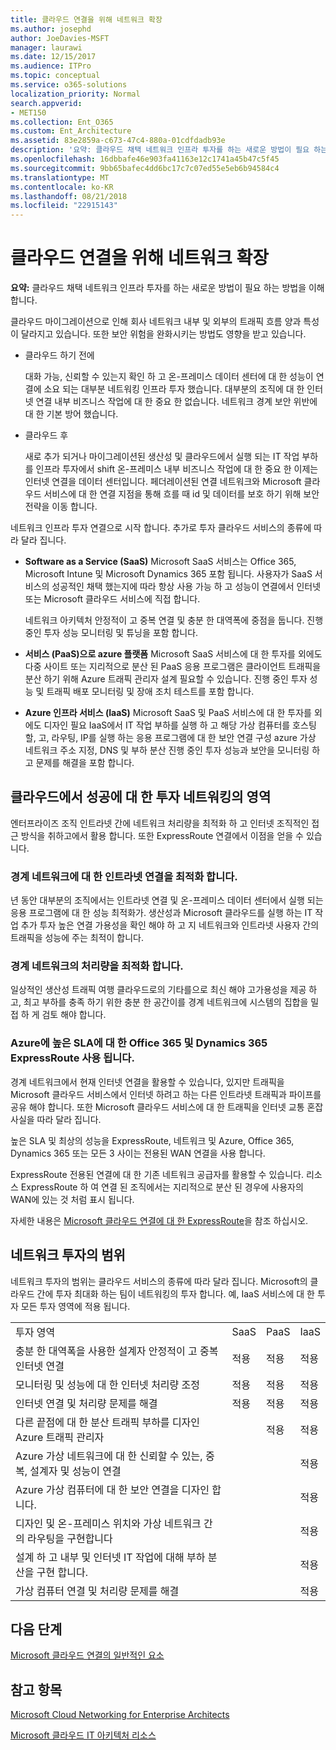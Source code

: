```yaml
---
title: 클라우드 연결을 위해 네트워크 확장
ms.author: josephd
author: JoeDavies-MSFT
manager: laurawi
ms.date: 12/15/2017
ms.audience: ITPro
ms.topic: conceptual
ms.service: o365-solutions
localization_priority: Normal
search.appverid:
- MET150
ms.collection: Ent_O365
ms.custom: Ent_Architecture
ms.assetid: 83e2859a-c673-47c4-880a-01cdfdadb93e
description: '요약: 클라우드 채택 네트워크 인프라 투자를 하는 새로운 방법이 필요 하는 방법을 이해 합니다.'
ms.openlocfilehash: 16dbbafe46e903fa41163e12c1741a45b47c5f45
ms.sourcegitcommit: 9bb65bafec4dd6bc17c7c07ed55e5eb6b94584c4
ms.translationtype: MT
ms.contentlocale: ko-KR
ms.lasthandoff: 08/21/2018
ms.locfileid: "22915143"
---
```

# <a name="evolving-your-network-for-cloud-connectivity"></a>클라우드 연결을 위해 네트워크 확장

 **요약:** 클라우드 채택 네트워크 인프라 투자를 하는 새로운 방법이 필요 하는 방법을 이해 합니다.
  
클라우드 마이그레이션으로 인해 회사 네트워크 내부 및 외부의 트래픽 흐름 양과 특성이 달라지고 있습니다. 또한 보안 위험을 완화시키는 방법도 영향을 받고 있습니다.
  
- 클라우드 하기 전에
    
    대화 가능, 신뢰할 수 있는지 확인 하 고 온-프레미스 데이터 센터에 대 한 성능이 연결에 소요 되는 대부분 네트워킹 인프라 투자 했습니다. 대부분의 조직에 대 한 인터넷 연결 내부 비즈니스 작업에 대 한 중요 한 없습니다. 네트워크 경계 보안 위반에 대 한 기본 방어 했습니다.
    
- 클라우드 후
    
    새로 추가 되거나 마이그레이션된 생산성 및 클라우드에서 실행 되는 IT 작업 부하를 인프라 투자에서 shift 온-프레미스 내부 비즈니스 작업에 대 한 중요 한 이제는 인터넷 연결을 데이터 센터입니다. 페더레이션된 연결 네트워크와 Microsoft 클라우드 서비스에 대 한 연결 지점을 통해 흐를 때 id 및 데이터를 보호 하기 위해 보안 전략을 이동 합니다.
    
네트워크 인프라 투자 연결으로 시작 합니다. 추가로 투자 클라우드 서비스의 종류에 따라 달라 집니다.
  
- **Software as a Service (SaaS)** Microsoft SaaS 서비스는 Office 365, Microsoft Intune 및 Microsoft Dynamics 365 포함 됩니다. 사용자가 SaaS 서비스의 성공적인 채택 했는지에 따라 항상 사용 가능 하 고 성능이 연결에서 인터넷 또는 Microsoft 클라우드 서비스에 직접 합니다.
    
    네트워크 아키텍처 안정적이 고 중복 연결 및 충분 한 대역폭에 중점을 둡니다. 진행 중인 투자 성능 모니터링 및 튜닝을 포함 합니다.
    
- **서비스 (PaaS)으로 azure 플랫폼** Microsoft SaaS 서비스에 대 한 투자를 외에도 다중 사이트 또는 지리적으로 분산 된 PaaS 응용 프로그램은 클라이언트 트래픽을 분산 하기 위해 Azure 트래픽 관리자 설계 필요할 수 있습니다. 진행 중인 투자 성능 및 트래픽 배포 모니터링 및 장애 조치 테스트를 포함 합니다.
    
- **Azure 인프라 서비스 (IaaS)** Microsoft SaaS 및 PaaS 서비스에 대 한 투자를 외에도 디자인 필요 IaaS에서 IT 작업 부하를 실행 하 고 해당 가상 컴퓨터를 호스팅할, 고, 라우팅, IP를 실행 하는 응용 프로그램에 대 한 보안 연결 구성 azure 가상 네트워크 주소 지정, DNS 및 부하 분산 진행 중인 투자 성능과 보안을 모니터링 하 고 문제를 해결을 포함 합니다.
    
## <a name="areas-of-networking-investment-for-success-in-the-cloud"></a>클라우드에서 성공에 대 한 투자 네트워킹의 영역

엔터프라이즈 조직 인트라넷 간에 네트워크 처리량을 최적화 하 고 인터넷 조직적인 접근 방식을 취하고에서 활용 합니다. 또한 ExpressRoute 연결에서 이점을 얻을 수 있습니다.
  
### <a name="optimize-intranet-connectivity-to-your-edge-network"></a>경계 네트워크에 대 한 인트라넷 연결을 최적화 합니다.

년 동안 대부분의 조직에서는 인트라넷 연결 및 온-프레미스 데이터 센터에서 실행 되는 응용 프로그램에 대 한 성능 최적화가. 생산성과 Microsoft 클라우드를 실행 하는 IT 작업 추가 투자 높은 연결 가용성을 확인 해야 하 고 지 네트워크와 인트라넷 사용자 간의 트래픽을 성능에 주는 최적이 합니다.
  
### <a name="optimize-throughput-at-your-edge-network"></a>경계 네트워크의 처리량을 최적화 합니다.

일상적인 생산성 트래픽 여행 클라우드로의 기타를으로 최신 해야 고가용성을 제공 하 고, 최고 부하를 충족 하기 위한 충분 한 공간이를 경계 네트워크에 시스템의 집합을 밀접 하 게 검토 해야 합니다.
  
### <a name="for-a-high-sla-to-azure-office-365-and-dynamics-365-use-expressroute"></a>Azure에 높은 SLA에 대 한 Office 365 및 Dynamics 365 ExpressRoute 사용 됩니다.

경계 네트워크에서 현재 인터넷 연결을 활용할 수 있습니다, 있지만 트래픽을 Microsoft 클라우드 서비스에서 인터넷 하려고 하는 다른 인트라넷 트래픽과 파이프를 공유 해야 합니다. 또한 Microsoft 클라우드 서비스에 대 한 트래픽을 인터넷 교통 혼잡 사실을 따라 달라 집니다.
  
높은 SLA 및 최상의 성능을 ExpressRoute, 네트워크 및 Azure, Office 365, Dynamics 365 또는 모든 3 사이는 전용된 WAN 연결을 사용 합니다. 
  
ExpressRoute 전용된 연결에 대 한 기존 네트워크 공급자를 활용할 수 있습니다. 리소스 ExpressRoute 하 여 연결 된 조직에서는 지리적으로 분산 된 경우에 사용자의 WAN에 있는 것 처럼 표시 됩니다.
  
자세한 내용은 [Microsoft 클라우드 연결에 대 한 ExpressRoute](expressroute-for-microsoft-cloud-connectivity.md)을 참조 하십시오.
  
## <a name="scope-of-network-investments"></a>네트워크 투자의 범위

네트워크 투자의 범위는 클라우드 서비스의 종류에 따라 달라 집니다. Microsoft의 클라우드 간에 투자 최대화 하는 팀이 네트워킹의 투자 합니다. 예, IaaS 서비스에 대 한 투자 모든 투자 영역에 적용 됩니다.
  
|||||
|:-----|:-----|:-----|:-----|
|투자 영역  <br/> |SaaS  <br/> |PaaS  <br/> |IaaS  <br/> |
|충분 한 대역폭을 사용한 설계자 안정적이 고 중복 인터넷 연결  <br/> |적용  <br/> |적용  <br/> |적용  <br/> |
|모니터링 및 성능에 대 한 인터넷 처리량 조정  <br/> |적용  <br/> |적용  <br/> |적용  <br/> |
|인터넷 연결 및 처리량 문제를 해결  <br/> |적용  <br/> |적용  <br/> |적용  <br/> |
|다른 끝점에 대 한 분산 트래픽 부하를 디자인 Azure 트래픽 관리자  <br/> ||적용  <br/> |적용  <br/> |
|Azure 가상 네트워크에 대 한 신뢰할 수 있는, 중복, 설계자 및 성능이 연결  <br/> |||적용  <br/> |
|Azure 가상 컴퓨터에 대 한 보안 연결을 디자인 합니다.  <br/> |||적용  <br/> |
|디자인 및 온-프레미스 위치와 가상 네트워크 간의 라우팅을 구현합니다  <br/> |||적용  <br/> |
|설계 하 고 내부 및 인터넷 IT 작업에 대해 부하 분산을 구현 합니다.  <br/> |||적용  <br/> |
|가상 컴퓨터 연결 및 처리량 문제를 해결  <br/> |||적용  <br/> |
   
## <a name="next-step"></a>다음 단계

[Microsoft 클라우드 연결의 일반적인 요소](common-elements-of-microsoft-cloud-connectivity.md)

## <a name="see-also"></a>참고 항목

[Microsoft Cloud Networking for Enterprise Architects](microsoft-cloud-networking-for-enterprise-architects.md)
  
[Microsoft 클라우드 IT 아키텍처 리소스](microsoft-cloud-it-architecture-resources.md)



